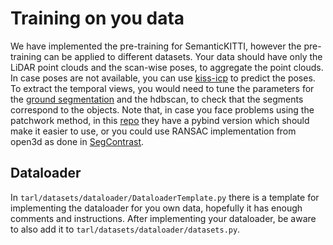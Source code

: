 # Training on you data

We have implemented the pre-training for SemanticKITTI, however the pre-training can be applied to different datasets.
Your data should have only the LiDAR point clouds and the scan-wise poses, to aggregate the point clouds. In case poses are not available, you can use
[kiss-icp](https://github.com/PRBonn/kiss-icp) to predict the poses. To extract the temporal views, you would need to tune the parameters for the
[ground segmentation](https://github.com/LimHyungTae/patchwork) and the hdbscan, to check that the segments correspond to the objects. Note that,
in case you face problems using the patchwork method, in this [repo](https://github.com/url-kaist/patchwork-plusplus) they have a pybind version which should
make it easier to use, or you could use RANSAC implementation from open3d as done in [SegContrast](https://github.com/PRBonn/segcontrast).

## Dataloader

In `tarl/datasets/dataloader/DataloaderTemplate.py` there is a template for implementing the dataloader for you own data, hopefully it has enough comments
and instructions. After implementing your dataloader, be aware to also add it to `tarl/datasets/dataloader/datasets.py`.
